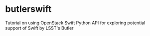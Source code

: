 # butlerswift
Tutorial on using OpenStack Swift Python API for exploring potential support of Swift by LSST's Butler
